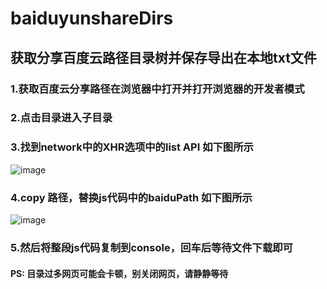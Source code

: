 # baiduyunshareDirs
## 获取分享百度云路径目录树并保存导出在本地txt文件
### 1.获取百度云分享路径在浏览器中打开并打开浏览器的开发者模式
### 2.点击目录进入子目录
### 3.找到network中的XHR选项中的list API 如下图所示

![image](https://user-images.githubusercontent.com/15123605/119925163-7945e700-bfa7-11eb-803f-1fc73cc197f8.png)
### 4.copy 路径，替换js代码中的baiduPath 如下图所示
![image](https://user-images.githubusercontent.com/15123605/120056008-38fc6c80-c06c-11eb-8bb6-d2b413334620.png)

### 5.然后将整段js代码复制到console，回车后等待文件下载即可

#### PS: 目录过多网页可能会卡顿，别关闭网页，请静静等待

